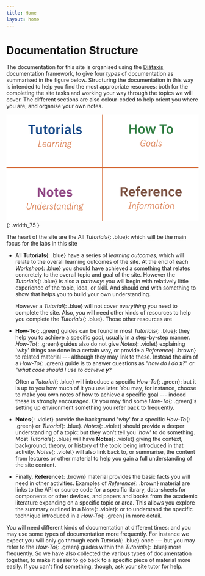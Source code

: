 ```yaml
---
title: Home
layout: home
---
```


# Documentation Structure

The documentation for this site is organised using the [Diátaxis](https://diataxis.fr/) documentation framework, to give four _types_ of documentation as summarised in the figure below. Structuring the documentation in this way is intended to help you find the most appropriate resources: both for the completing the site tasks and working your way through the topics we will cover. The different sections are also colour-coded to help orient you where you are, and organise your own notes.

![The Types and Structure of the site Documentation](media/doc_structure.png){: .width_75 }

The heart of the site are the All _Tutorials_{: .blue}: which will be the main focus for the labs in this site

- All **Tutorials**{: .blue} have a series of _learning outcomes_, which will relate to the overall learning outcomes of the site. At the end of each _Workshop_{: .blue} you should have achieved a something that relates concretely to the overall topic and goal of the site. However the _Tutorials_{: .blue} is also a _pathway_: you will begin with relatively little experience of the topic, idea, or skill. And should end with something to show that helps you to build your own understanding.

  However a _Tutorial_{: .blue} will not cover _everything_ you need to complete the site. Also, you will need other kinds of resources to help you complete the _Tutorials_{: .blue}. Those other resources are

- **How-To**{: .green} guides can be found in most _Tutorials_{: .blue}: they help you to achieve a specific _goal_, usually in a step-by-step manner. _How-To_{: .green} guides also do not give _Notes_{: .violet} explaining '_why_' things are done in a certain way, or provide a _Reference_{: .brown} to related material --- although they may link to these. Instead the aim of a _How-To_{: .green} guide is to answer questions as "_how do I do **x**?_" or "_what code should I use to achieve **y**_?

  Often a _Tutorial_{: .blue} will introduce a specific _How-To_{: .green}: but it is up to you how much of it you use later. You may, for instance, choose to make you own notes of how to achieve a specific goal --- indeed these is strongly encouraged. Or you may find some _How-To_{: .green}'s setting up environment something you refer back to frequently.

- **Notes**{: .violet} provide the background '_why_' for a specific _How-To_{: .green} or _Tutorial_{: .blue}. _Notes_{: .violet} should provide a deeper understanding of a topic: but they won't tell you '_how_' to do something. Most _Tutorials_{: .blue} will have **Notes**{: .violet} giving the context, background, theory, or history of the topic being introduced in that activity. _Notes_{: .violet} will also link back to, or summarise, the content from lectures or other material to help you gain a full understanding of the site content.

- Finally, **Reference**{: .brown} material provides the basic facts you will need in other activities. Examples of _Reference_{: .brown} material are links to the API or source code for a specific library, data-sheets for components or other devices, and papers and books from the academic literature expanding on a specific topic or area. This allows you explore the summary outlined in a Note{: .violet}: or to understand the specific technique introduced in a _How-To_{: .green} in more detail.

You will need different kinds of documentation at different times: and you may use some types of documentation more frequently. For instance we expect you will only go through each _Tutorial_{: .blue} once --- but you may refer to the _How-To_{: .green} guides within the _Tutorials_{: .blue} more frequently. So we have also collected the various types of documentation together, to make it easier to go back to a specific piece of material more easily. If you can't find something, though, ask your site tutor for help.
